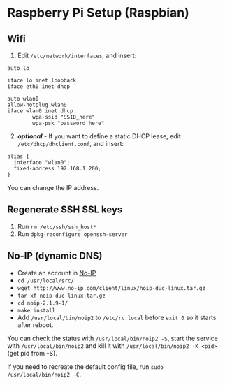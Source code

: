 Raspberry Pi Setup (Raspbian)
=============================

## Wifi

1. Edit `/etc/network/interfaces`, and insert:

```
auto lo

iface lo inet loopback
iface eth0 inet dhcp

auto wlan0
allow-hotplug wlan0
iface wlan0 inet dhcp
        wpa-ssid "SSID_here"
        wpa-psk "password_here"
```

2. ***optional*** - If you want to define a static DHCP lease, edit `/etc/dhcp/dhclient.conf`, and insert:

```
alias {
  interface "wlan0";
  fixed-address 192.168.1.200;
}
```

You can change the IP address.


## Regenerate SSH SSL keys

1. Run `rm /etc/ssh/ssh_host*`
2. Run `dpkg-reconfigure openssh-server`

## No-IP (dynamic DNS)

- Create an account in [No-IP](http://www.no-ip.com/)
- `cd /usr/local/src/`
- `wget http://www.no-ip.com/client/linux/noip-duc-linux.tar.gz`
- `tar xf noip-duc-linux.tar.gz`
- `cd noip-2.1.9-1/`
- `make install`
- Add `/usr/local/bin/noip2` to `/etc/rc.local` before `exit 0` so it starts after reboot.

You can check the status with `/usr/local/bin/noip2 -S`, start the service with `/usr/local/bin/noip2` and kill it with `/usr/local/bin/noip2 -K <pid>` (get pid from -S).

If you need to recreate the default config file, run `sudo /usr/local/bin/noip2 -C`.